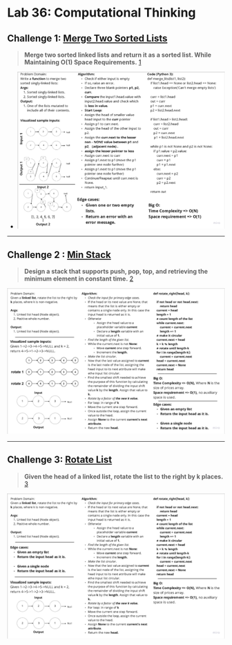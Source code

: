 # Lab 36: **Computational Thinking**

## Challenge 1: [**Merge Two Sorted Lists**](https://leetcode.com/problems/merge-two-sorted-lists/)

> **Merge two sorted linked lists and return it as a sorted list. While Maintaining **O(1)** Space Requirements.** [1]

- ![merge_sorted_linked_lists](./assets/merge_sorted_linked_lists.png)

<hr/>

## Challenge 2 : [**Min Stack**](https://leetcode.com/problems/min-stack/)

> **Design a stack that supports push, pop, top, and retrieving the minimum element in constant time.** [2]

![min_stack](./assets/img.png)

<hr/>

## Challenge 3: [**Rotate List**](https://leetcode.com/problems/rotate-list/)

> **Given the head of a linked list, rotate the list to the right by k places.** [3]

![rotate_list](./assets/rotate_list.png)

[1]: https://leetcode.com/problems/merge-two-sorted-lists/

[2]: https://leetcode.com/problems/min-stack/

[3]: https://leetcode.com/problems/rotate-list/
